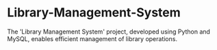 # Library-Management-System
The 'Library Management System' project, developed using Python and MySQL, enables efficient management of library operations.
